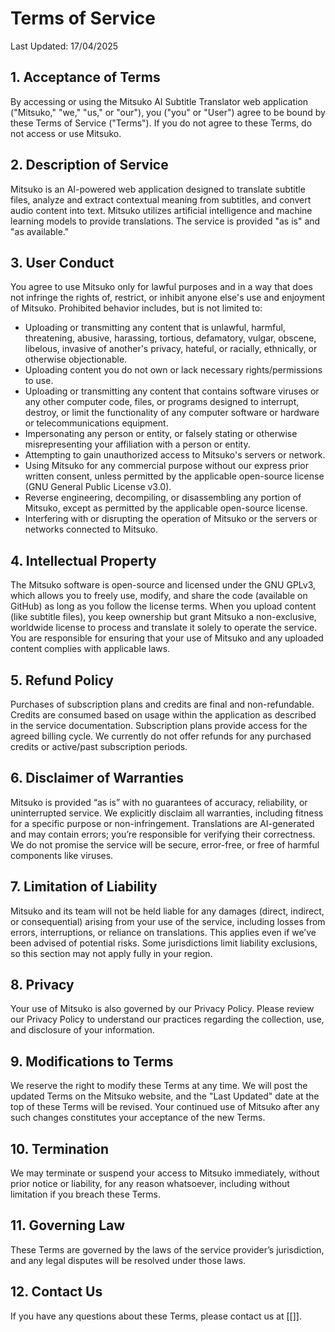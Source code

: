 # Terms of Service

Last Updated: 17/04/2025

## 1.  Acceptance of Terms

By accessing or using the Mitsuko AI Subtitle Translator web application ("Mitsuko," "we," "us," or "our"), you ("you" or "User") agree to be bound by these Terms of Service ("Terms"). If you do not agree to these Terms, do not access or use Mitsuko.

## 2.  Description of Service

Mitsuko is an AI-powered web application designed to translate subtitle files, analyze and extract contextual meaning from subtitles, and convert audio content into text. Mitsuko utilizes artificial intelligence and machine learning models to provide translations. The service is provided "as is" and "as available."

## 3.  User Conduct

You agree to use Mitsuko only for lawful purposes and in a way that does not infringe the rights of, restrict, or inhibit anyone else's use and enjoyment of Mitsuko. Prohibited behavior includes, but is not limited to:

* Uploading or transmitting any content that is unlawful, harmful, threatening, abusive, harassing, tortious, defamatory, vulgar, obscene, libelous, invasive of another's privacy, hateful, or racially, ethnically, or otherwise objectionable.
* Uploading content you do not own or lack necessary rights/permissions to use.
* Uploading or transmitting any content that contains software viruses or any other computer code, files, or programs designed to interrupt, destroy, or limit the functionality of any computer software or hardware or telecommunications equipment.
* Impersonating any person or entity, or falsely stating or otherwise misrepresenting your affiliation with a person or entity.
* Attempting to gain unauthorized access to Mitsuko's servers or network.
* Using Mitsuko for any commercial purpose without our express prior written consent, unless permitted by the applicable open-source license (GNU General Public License v3.0).
* Reverse engineering, decompiling, or disassembling any portion of Mitsuko, except as permitted by the applicable open-source license.
* Interfering with or disrupting the operation of Mitsuko or the servers or networks connected to Mitsuko.

## 4.  Intellectual Property

The Mitsuko software is open-source and licensed under the GNU GPLv3, which allows you to freely use, modify, and share the code (available on GitHub) as long as you follow the license terms. When you upload content (like subtitle files), you keep ownership but grant Mitsuko a non-exclusive, worldwide license to process and translate it solely to operate the service. You are responsible for ensuring that your use of Mitsuko and any uploaded content complies with applicable laws.

## 5. Refund Policy

Purchases of subscription plans and credits are final and non-refundable. Credits are consumed based on usage within the application as described in the service documentation. Subscription plans provide access for the agreed billing cycle. We currently do not offer refunds for any purchased credits or active/past subscription periods.

## 6.  Disclaimer of Warranties

Mitsuko is provided “as is” with no guarantees of accuracy, reliability, or uninterrupted service. We explicitly disclaim all warranties, including fitness for a specific purpose or non-infringement. Translations are AI-generated and may contain errors; you’re responsible for verifying their correctness. We do not promise the service will be secure, error-free, or free of harmful components like viruses.

## 7.  Limitation of Liability

Mitsuko and its team will not be held liable for any damages (direct, indirect, or consequential) arising from your use of the service, including losses from errors, interruptions, or reliance on translations. This applies even if we’ve been advised of potential risks. Some jurisdictions limit liability exclusions, so this section may not apply fully in your region.

## 8.  Privacy

Your use of Mitsuko is also governed by our Privacy Policy. Please review our Privacy Policy to understand our practices regarding the collection, use, and disclosure of your information.

## 9.  Modifications to Terms

We reserve the right to modify these Terms at any time. We will post the updated Terms on the Mitsuko website, and the "Last Updated" date at the top of these Terms will be revised. Your continued use of Mitsuko after any such changes constitutes your acceptance of the new Terms.

## 10. Termination

We may terminate or suspend your access to Mitsuko immediately, without prior notice or liability, for any reason whatsoever, including without limitation if you breach these Terms.

## 11. Governing Law

These Terms are governed by the laws of the service provider’s jurisdiction, and any legal disputes will be resolved under those laws.

## 12. Contact Us

If you have any questions about these Terms, please contact us at [[]].
